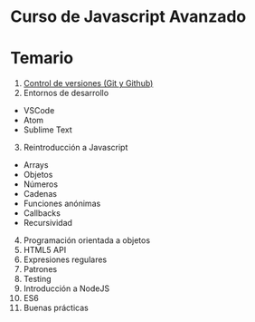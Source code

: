 # Curso de Javascript Avanzado

# Temario

1. [Control de versiones (Git y Github)](1_git/README.MD)
2. Entornos de desarrollo
  * VSCode
  * Atom
  * Sublime Text
3. Reintroducción a Javascript
  * Arrays
  * Objetos
  * Números
  * Cadenas
  * Funciones anónimas
  * Callbacks
  * Recursividad
4. Programación orientada a objetos
5. HTML5 API
6. Expresiones regulares
7. Patrones
8. Testing
10. Introducción a NodeJS
11. ES6
12. Buenas prácticas
